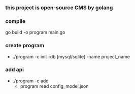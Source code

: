 ### this project is open-source CMS by golang

### compile

go build -o program main.go

### create program

-   ./program -c init -db [mysql/sqlite] -name project_name

### add api

-   ./program -c add
    -   program read config_model.json
